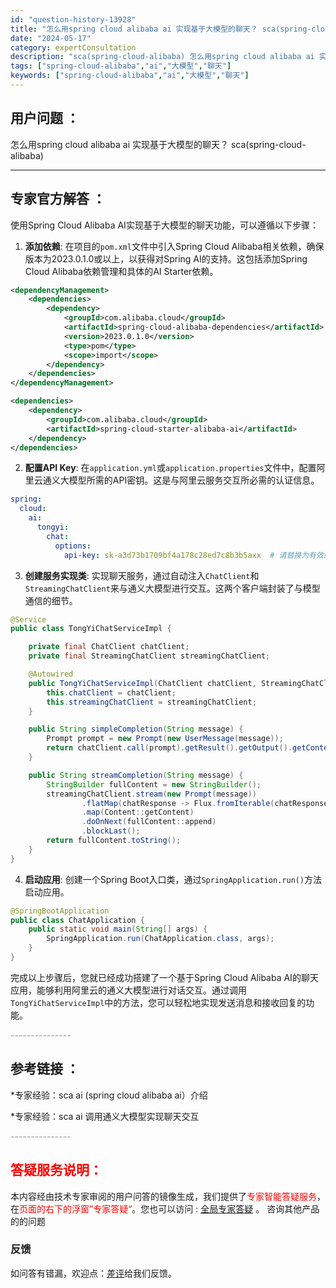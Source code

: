 ```yaml
---
id: "question-history-13928"
title: "怎么用spring cloud alibaba ai 实现基于大模型的聊天？ sca(spring-cloud-alibaba)"
date: "2024-05-17"
category: expertConsultation
description: "sca(spring-cloud-alibaba) 怎么用spring cloud alibaba ai 实现基于大模型的聊天？"
tags: ["spring-cloud-alibaba","ai","大模型","聊天"]
keywords: ["spring-cloud-alibaba","ai","大模型","聊天"]
---
```


## 用户问题 ： 
 怎么用spring cloud alibaba ai 实现基于大模型的聊天？ sca(spring-cloud-alibaba) 

---------------
## 专家官方解答 ：

使用Spring Cloud Alibaba AI实现基于大模型的聊天功能，可以遵循以下步骤：

1. **添加依赖**: 在项目的`pom.xml`文件中引入Spring Cloud Alibaba相关依赖，确保版本为2023.0.1.0或以上，以获得对Spring AI的支持。这包括添加Spring Cloud Alibaba依赖管理和具体的AI Starter依赖。

```xml
<dependencyManagement>
    <dependencies>
        <dependency>
            <groupId>com.alibaba.cloud</groupId>
            <artifactId>spring-cloud-alibaba-dependencies</artifactId>
            <version>2023.0.1.0</version>
            <type>pom</type>
            <scope>import</scope>
        </dependency>
    </dependencies>
</dependencyManagement>

<dependencies>
    <dependency>
        <groupId>com.alibaba.cloud</groupId>
        <artifactId>spring-cloud-starter-alibaba-ai</artifactId>
    </dependency>
</dependencies>
```

2. **配置API Key**: 在`application.yml`或`application.properties`文件中，配置阿里云通义大模型所需的API密钥。这是与阿里云服务交互所必需的认证信息。

```yaml
spring:
  cloud:
    ai:
      tongyi:
        chat:
          options:
            api-key: sk-a3d73b1709bf4a178c28ed7c8b3b5axx  # 请替换为有效的API密钥
```

3. **创建服务实现类**: 实现聊天服务，通过自动注入`ChatClient`和`StreamingChatClient`来与通义大模型进行交互。这两个客户端封装了与模型通信的细节。

```java
@Service
public class TongYiChatServiceImpl {

    private final ChatClient chatClient;
    private final StreamingChatClient streamingChatClient;

    @Autowired
    public TongYiChatServiceImpl(ChatClient chatClient, StreamingChatClient streamingChatClient) {
        this.chatClient = chatClient;
        this.streamingChatClient = streamingChatClient;
    }

    public String simpleCompletion(String message) {
        Prompt prompt = new Prompt(new UserMessage(message));
        return chatClient.call(prompt).getResult().getOutput().getContent();
    }

    public String streamCompletion(String message) {
        StringBuilder fullContent = new StringBuilder();
        streamingChatClient.stream(new Prompt(message))
                .flatMap(chatResponse -> Flux.fromIterable(chatResponse.getResults()))
                .map(Content::getContent)
                .doOnNext(fullContent::append)
                .blockLast();
        return fullContent.toString();
    }
}
```

4. **启动应用**: 创建一个Spring Boot入口类，通过`SpringApplication.run()`方法启动应用。

```java
@SpringBootApplication
public class ChatApplication {
    public static void main(String[] args) {
        SpringApplication.run(ChatApplication.class, args);
    }
}
```

完成以上步骤后，您就已经成功搭建了一个基于Spring Cloud Alibaba AI的聊天应用，能够利用阿里云的通义大模型进行对话交互。通过调用`TongYiChatServiceImpl`中的方法，您可以轻松地实现发送消息和接收回复的功能。


<font color="#949494">---------------</font> 


## 参考链接 ：

*专家经验：sca ai (spring cloud alibaba ai）介绍 
 
 *专家经验：sca ai 调用通义大模型实现聊天交互 


 <font color="#949494">---------------</font> 
 


## <font color="#FF0000">答疑服务说明：</font> 

本内容经由技术专家审阅的用户问答的镜像生成，我们提供了<font color="#FF0000">专家智能答疑服务</font>，在<font color="#FF0000">页面的右下的浮窗”专家答疑“</font>。您也可以访问 : [全局专家答疑](https://opensource.alibaba.com/chatBot) 。 咨询其他产品的的问题

### 反馈
如问答有错漏，欢迎点：[差评](https://ai.nacos.io/user/feedbackByEnhancerGradePOJOID?enhancerGradePOJOId=13931)给我们反馈。
